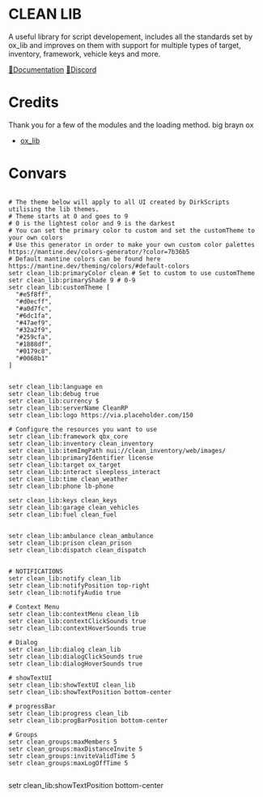 
# CLEAN LIB
A useful library for script developement, includes all the standards set by ox_lib and improves on them with support for multiple types of target, inventory, framework, vehicle keys and more. 

[📖Documentation](https://docs.dirkscripts.com/resources/clean-lib)
[🦜Discord](discord.gg/dirkscripts)
# Credits 
Thank you for a few of the modules and the loading method. big brayn ox
  - [ox_lib](https://github.com/overextended/ox_lib)
# Convars
```properties

# The theme below will apply to all UI created by DirkScripts utilising the lib themes. 
# Theme starts at 0 and goes to 9 
# 0 is the lightest color and 9 is the darkest
# You can set the primary color to custom and set the customTheme to your own colors
# Use this generator in order to make your own custom color palettes https://mantine.dev/colors-generator/?color=7b36b5 
# Default mantine colors can be found here https://mantine.dev/theming/colors/#default-colors
setr clean_lib:primaryColor clean # Set to custom to use customTheme
setr clean_lib:primaryShade 9 # 0-9
setr clean_lib:customTheme [
  "#e5f8ff",
  "#d0ecff",
  "#a0d7fc",
  "#6dc1fa",
  "#47aef9",
  "#32a2f9",
  "#259cfa",
  "#1888df",
  "#0179c8",
  "#0068b1"
]


setr clean_lib:language en
setr clean_lib:debug true
setr clean_lib:currency $
setr clean_lib:serverName CleanRP
setr clean_lib:logo https://via.placeholder.com/150

# Configure the resources you want to use
setr clean_lib:framework qbx_core
setr clean_lib:inventory clean_inventory
setr clean_lib:itemImgPath nui://clean_inventory/web/images/
setr clean_lib:primaryIdentifier license
setr clean_lib:target ox_target
setr clean_lib:interact sleepless_interact
setr clean_lib:time clean_weather
setr clean_lib:phone lb-phone

setr clean_lib:keys clean_keys
setr clean_lib:garage clean_vehicles
setr clean_lib:fuel clean_fuel


setr clean_lib:ambulance clean_ambulance
setr clean_lib:prison clean_prison
setr clean_lib:dispatch clean_dispatch


# NOTIFICATIONS
setr clean_lib:notify clean_lib
setr clean_lib:notifyPosition top-right
setr clean_lib:notifyAudio true

# Context Menu 
setr clean_lib:contextMenu clean_lib
setr clean_lib:contextClickSounds true
setr clean_lib:contextHoverSounds true

# Dialog
setr clean_lib:dialog clean_lib
setr clean_lib:dialogClickSounds true
setr clean_lib:dialogHoverSounds true

# showTextUI 
setr clean_lib:showTextUI clean_lib
setr clean_lib:showTextPosition bottom-center

# progressBar 
setr clean_lib:progress clean_lib
setr clean_lib:progBarPosition bottom-center

# Groups 
setr clean_groups:maxMembers 5
setr clean_groups:maxDistanceInvite 5
setr clean_groups:inviteValidTime 5
setr clean_groups:maxLogOffTime 5


```









setr clean_lib:showTextPosition bottom-center

